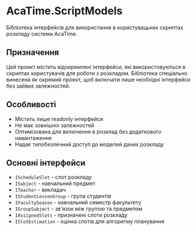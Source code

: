 # AcaTime.ScriptModels

Бібліотека інтерфейсів для використання в користувацьких скриптах розкладу системи AcaTime.

## Призначення

Цей проект містить відокремлені інтерфейси, які використовуються в скриптах користувачів для роботи з розкладом. Бібліотека спеціально винесена як окремий проект, щоб включати лише необхідні інтерфейси без зайвих залежностей.

## Особливості

- Містить лише readonly інтерфейси
- Не має зовнішніх залежностей
- Оптимізована для включення в розклад без додаткового навантаження
- Надає типобезпечний доступ до моделей даних розкладу

## Основні інтерфейси

- `IScheduleSlot` - слот розкладу
- `ISubject` - навчальний предмет
- `ITeacher` - викладач
- `IStudentLessonGroup` - група студентів
- `IFacultySeason` - навчальний семестр факультету
- `IGroupSubject` - зв'язок між групою та предметом
- `IAssignedSlots` - призначені слоти розкладу
- `ISlotEstimation` - оцінка слотів для алгоритму планування


